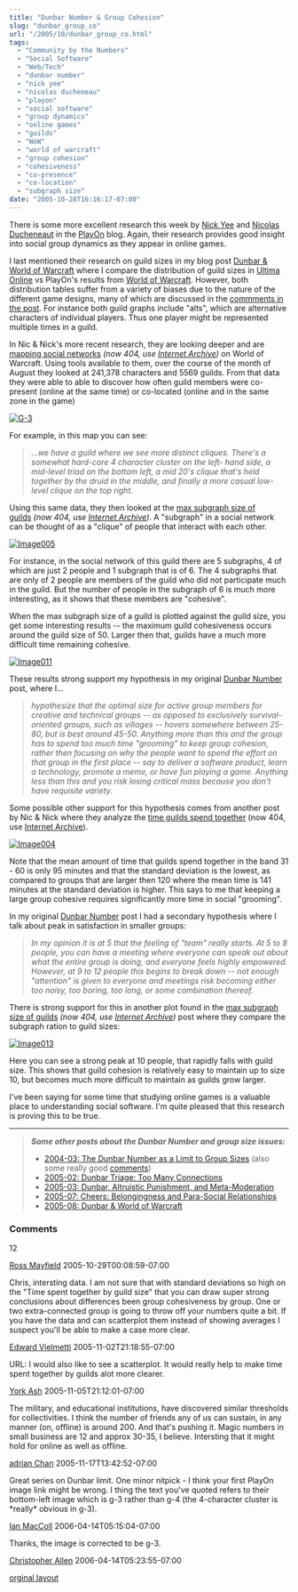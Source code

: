 ```yaml
---
title: "Dunbar Number & Group Cohesion"
slug: "dunbar_group_co"
url: "/2005/10/dunbar_group_co.html"
tags:
  - "Community by the Numbers"
  - "Social Software"
  - "Web/Tech"
  - "dunbar number"
  - "nick yee"
  - "nicolas ducheneau"
  - "playon"
  - "social software"
  - "group dynamics"
  - "online games"
  - "guilds"
  - "WoW"
  - "world of warcraft"
  - "group cohesion"
  - "cohesiveness"
  - "co-presence"
  - "co-location"
  - "subgraph size"
date: "2005-10-28T16:16:17-07:00"
---
```

<p>There is some more excellent research this week by <a href="http://www.nickyee.com/">Nick Yee</a> and <a href="http://www.parc.com/nicolas">Nicolas Ducheneaut</a> in the <a href="http://blogs.parc.com/playon/">PlayOn</a> blog. Again, their research provides good insight into social group dynamics as they appear in online games.</p>
<p>I last mentioned their research on guild sizes in my blog post <a href="/2005/08/dunbar_world_of.html">Dunbar &amp; World of Warcraft</a> where I compare the distribution of guild sizes in <a href="http://www.uo.com/">Ultima Online</a> vs PlayOn&#39;s results from <a href="http://www.worldofwarcraft.com/">World of Warcraft</a>. However, both distribution tables suffer from a variety of biases due to the nature of the different game designs, many of which are discussed in the <a href="/2005/08/dunbar_world_of.html#comments">commments in the post</a>. For instance both guild graphs include &quot;alts&quot;, which are alternative characters of individual players. Thus one player might be represented multiple times in a guild.</p>
<p>In Nic &amp; Nick&#39;s more recent research, they are looking deeper and are <a href="http://blogs.parc.com/playon/archives/2005/10/mapping_social.html">mapping social networks</a>&#0160;<em>(now 404, use <a href="https://web.archive.org/web/20090425222428/http://blogs.parc.com/playon/archives/2005/10/mapping_social.html">Internet Archive</a>)</em> on World of Warcraft. Using tools available to them, over the course of the month of August they looked at 241,378 characters and 5569 guilds. From that data they were able to able to discover how often guild members were co-present (online at the same time) or co-located (online and in the same zone in the game)</p>
<p><a class="asset-img-link" href="http://lifewithalacrity.blogs.com/.a/6a00d8341d8bc053ef01b8d1b3c611970c-pi" style="display: inline;"><img alt="G-3" class="asset  asset-image at-xid-6a00d8341d8bc053ef01b8d1b3c611970c img-responsive" src="http://lifewithalacrity.blogs.com/.a/6a00d8341d8bc053ef01b8d1b3c611970c-500wi" title="G-3" /></a></p>
<p>For example, in this map you can see:</p>
<blockquote>
<p><em>...we have a guild where we see more distinct cliques. There&#39;s a somewhat hard-core 4 character cluster on the left- hand side, a mid-level triad on the bottom left, a mid 20&#39;s clique that&#39;s held together by the druid in the middle, and finally a more casual low-level clique on the top right.</em></p>
</blockquote>
<p>Using this same data, they then looked at the <a href="http://blogs.parc.com/playon/archives/2005/10/guilds_max_subg.html">max subgraph size of guilds</a>&#0160;<em>(now 404, use&#0160;<a href="http://blogs.parc.com/playon/archives/2005/10/guilds_max_subg.html">Internet Archive</a>)</em>. A &quot;subgraph&quot; in a social network can be thought of as a &quot;clique&quot; of people that interact with each other.</p>
<p><a class="asset-img-link" href="http://lifewithalacrity.blogs.com/.a/6a00d8341d8bc053ef01b7c82940ec970b-pi" style="display: inline;"><img alt="Image005" class="asset  asset-image at-xid-6a00d8341d8bc053ef01b7c82940ec970b img-responsive" src="http://lifewithalacrity.blogs.com/.a/6a00d8341d8bc053ef01b7c82940ec970b-500wi" title="Image005" /></a></p>
<p>For instance, in the social network of this guild there are 5 subgraphs, 4 of which are just 2 people and 1 subgraph that is of 6. The 4 subgraphs that are only of 2 people are members of the guild who did not participate much in the guild. But the number of people in the subgraph of 6 is much more interesting, as it shows that these members are &quot;cohesive&quot;.</p>
<p>When the max subgraph size of a guild is plotted against the guild size, you get some interesting results -- the maximum guild cohesiveness occurs around the guild size of 50. Larger then that, guilds have a much more difficult time remaining cohesive.</p>
<p><a class="asset-img-link" href="http://lifewithalacrity.blogs.com/.a/6a00d8341d8bc053ef01b8d1b3c66b970c-pi" style="display: inline;"><img alt="Image011" class="asset  asset-image at-xid-6a00d8341d8bc053ef01b8d1b3c66b970c img-responsive" src="http://lifewithalacrity.blogs.com/.a/6a00d8341d8bc053ef01b8d1b3c66b970c-500wi" title="Image011" /></a></p>
<p>These results strong support my hypothesis in my original <a href="/2004/03/the_dunbar_numb.html">Dunbar Number</a> post, where I...</p>
<blockquote>
<p><em>hypothesize that the optimal size for active group members for creative and technical groups -- as opposed to exclusively survival-oriented groups, such as villages -- hovers somewhere between 25-80, but is best around 45-50. Anything more than this and the group has to spend too much time &quot;grooming&quot; to keep group cohesion, rather then focusing on why the people want to spend the effort on that group in the first place -- say to deliver a software product, learn a technology, promote a meme, or have fun playing a game. Anything less than this and you risk losing critical mass because you don&#39;t have requisite variety.</em></p>
</blockquote>
<p>Some possible other support for this hypothesis comes from another post by Nic &amp; Nick where they analyze the <a href="http://blogs.parc.com/playon/archives/2005/10/guild_members_t.html">time guilds spend together</a>&#0160;(now 404, use <a href="https://web.archive.org/web/20081119142033/http://blogs.parc.com/playon/archives/2005/10/guild_members_t.html">Internet Archive</a>).</p>
<p><a class="asset-img-link" href="http://lifewithalacrity.blogs.com/.a/6a00d8341d8bc053ef01b8d1b3c680970c-pi" style="display: inline;"><img alt="Image004" class="asset  asset-image at-xid-6a00d8341d8bc053ef01b8d1b3c680970c img-responsive" src="http://lifewithalacrity.blogs.com/.a/6a00d8341d8bc053ef01b8d1b3c680970c-500wi" title="Image004" /></a></p>
<p>Note that the mean amount of time that guilds spend together in the band 31 - 60 is only 95 minutes and that the standard deviation is the lowest, as compared to groups that are larger then 120 where the mean time is 141 minutes at the standard deviation is higher. This says to me that keeping a large group cohesive requires significantly more time in social &quot;grooming&quot;.</p>
<p>In my original <a href="/2004/03/the_dunbar_numb.html">Dunbar Number</a> post I had a secondary hypothesis where I talk about peak in satisfaction in smaller groups:</p>
<blockquote>
<p><em>In my opinion it is at 5 that the feeling of &quot;team&quot; really starts. At 5 to 8 people, you can have a meeting where everyone can speak out about what the entire group is doing, and everyone feels highly empowered. However, at 9 to 12 people this begins to break down -- not enough &quot;attention&quot; is given to everyone and meetings risk becoming either too noisy, too boring, too long, or some combination thereof.</em></p>
</blockquote>
<p>There is strong support for this in another plot found in the <a href="http://blogs.parc.com/playon/archives/2005/10/guilds_max_subg.html">max subgraph size of guilds</a>&#0160;<em>(now 404, use <a href="https://web.archive.org/web/20081231143011/http://blogs.parc.com/playon/archives/2005/10/guilds_max_subg.html">Internet Archive</a>)</em> post where they compare the subgraph ration to guild sizes:</p>
<p><a class="asset-img-link" href="http://lifewithalacrity.blogs.com/.a/6a00d8341d8bc053ef01bb08cde1c9970d-pi" style="display: inline;"><img alt="Image013" class="asset  asset-image at-xid-6a00d8341d8bc053ef01bb08cde1c9970d img-responsive" src="http://lifewithalacrity.blogs.com/.a/6a00d8341d8bc053ef01bb08cde1c9970d-500wi" title="Image013" /></a></p>
<p>Here you can see a strong peak at 10 people, that rapidly falls with guild size. This shows that guild cohesion is relatively easy to maintain up to size 10, but becomes much more difficult to maintain as guilds grow larger.</p>
<p>I&#39;ve been saying for some time that studying online games is a valuable place to understanding social software. I&#39;m quite pleased that this research is proving this to be true.</p>
<hr />
<blockquote>
<p><em><strong>Some other posts about the Dunbar Number and group size issues:</strong></em></p>
<ul>
<li><a href="/2004/03/the_dunbar_numb.html">2004-03: The Dunbar Number as a Limit to Group Sizes</a> (also some really good <a href="/2004/03/the_dunbar_numb.html#comments">comments</a>)</li>
<li><a href="/2005/02/dunbar_triage_t.html">2005-02: Dunbar Triage: Too Many Connections</a></li>
<li><a href="/2005/03/dunbar_altruist.html">2005-03: Dunbar, Altruistic Punishment, and Meta-Moderation</a></li>
<li><a href="/2005/07/cheers_belongin.html">2005-07: Cheers: Belongingness and Para-Social Relationships</a></li>
<li><a href="/2005/08/dunbar_world_of.html">2005-08: Dunbar &amp; World of Warcraft</a></li>
</ul>
</blockquote>
<footer><h3>Comments</h3>
<div class="u-comment h-cite">
<p class="p-content p-name">12
</p>
<a class="u-author h-card" href="http://ross.typepad.com">Ross Mayfield</a>
<time class="dt-published" datetime="2005-10-29T00:08:59-07:00">2005-10-29T00:08:59-07:00</time>
</div>
<div class="u-comment h-cite">
<p class="p-content p-name">Chris, intersting data.
I am not sure that with standard deviations so high on the "Time spent together by guild size" that you can draw super strong conclusions about differences been group cohesiveness by group.  One or two extra-connected group is going to throw off your numbers quite a bit.  If you have the data and can scatterplot them instead of showing averages I suspect you'll be able to make a case more clear.
</p>
<a class="u-author h-card" href="http://vielmetti.typepad.com">Edward Vielmetti</a>
<time class="dt-published" datetime="2005-11-02T21:18:55-07:00">2005-11-02T21:18:55-07:00</time>
</div>
<div class="u-comment h-cite">
<p class="p-content p-name">URL:
I would also like to see a scatterplot.  It would really help to make time spent together by guilds alot more clearer.
</p>
<a class="u-author h-card" href="#">York Ash</a>
<time class="dt-published" datetime="2005-11-05T21:12:01-07:00">2005-11-05T21:12:01-07:00</time>
</div>
<div class="u-comment h-cite">
<p class="p-content p-name">The military, and educational institutions, have discovered similar thresholds for collectivities. I think the number of friends any of us can sustain, in any manner (on, offline) is around 200. And that's pushing it. Magic numbers in small business are 12 and approx 30-35, I believe. Intersting that it might hold for online as well as offline.
</p>
<a class="u-author h-card" href="http://www.gravity7.com/blog/media/">adrian Chan</a>
<time class="dt-published" datetime="2005-11-17T13:42:52-07:00">2005-11-17T13:42:52-07:00</time>
</div>
<div class="u-comment h-cite">
<p class="p-content p-name">Great series on Dunbar limit. One minor nitpick - I think your first PlayOn image link might be wrong. I thing the text you've quoted refers to their bottom-left image which is g-3 rather than g-4 (the 4-character cluster is *really* obvious in g-3).
</p>
<a class="u-author h-card" href="http://www.itee.uq.edu.au/~ianm">Ian MacColl</a>
<time class="dt-published" datetime="2006-04-14T05:15:04-07:00">2006-04-14T05:15:04-07:00</time>
</div>
<div class="u-comment h-cite">
<p class="p-content p-name">Thanks, the image is corrected to be g-3.
</p>
<a class="u-author h-card" href="http://www.LifeWithAlacrity.com">Christopher Allen</a>
<time class="dt-published" datetime="2006-04-14T05:23:55-07:00">2006-04-14T05:23:55-07:00</time>
</div>
</footer>
<p class="previous"><a href="/previous/2005/10/dunbar_group_co.html" rel="syndication">orginal layout</a></p>
